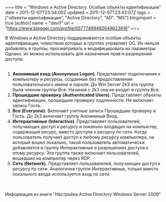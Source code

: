 +++
title = "Windows и Active Directory. Особые объекты идентификации"
date = 2011-12-07T23:34:00Z
updated = 2011-12-07T23:43:07Z
tags = ["объекты идентификации", "Active Directory", "AD", "MS"]
blogimport = true 
[author]
	name = "devi1"
	uri = "https://www.blogger.com/profile/05777499482649623616"
+++

В Windows и Active Directory поддерживаются особые объекты идентификации, членством которых в группах управляет ОС. Их нельзя добавлять в группы, просматривать и модифицировать их параметры. Однако, их можно использовать для назначения прав и разрешений доступа.<br /><br /><a name='more'></a><ol><li><b>Анонимный вход (Anonymous Logon). </b>Представляет подключения к компьютеру и ресурсы, созданные без предоставления пользовательского имени и пароля. До Win Server 2k3 эта группа была членом группы Все. Начиная с 2k3 она не входит в группу Все.</li><li><b>Прошедшие проверку (Authenticated Users).</b> Представляет объекты идентификации, прошедшие проверку подлинности. Не включает запись Гость.</li><li><b>Все (Everyone).</b> Включает учетные записи Прошедшие проверку и Гость. До 2k3 включает группу Анонимный Вход.</li><li><b>Интерактивные (Interactive). </b>Представляет пользователей, получающих доступ к ресурсу и локально входящих на компьютер, содержащий ресурс, вместо доступа к ресурсу по сети. Когда пользователь получает доступ к любому ресурсу компьютера, на который вошел локально, такой пользователь автоматически добавляется в группу Интерактивные в разрешениях доступа к этому ресурсу. Эта группа также включает пользователей, вошедших на компьютер через RDP.</li><li><b>Сеть (Network).</b> Представляет пользователей, получающих доступ к ресурсу по сети. Аналогична группе Интерактивные, только вместо локального входа используется вход по сети.</li></ol><br /><br />Информация из книги "Настройка Active Directory Windows Server 2008"
